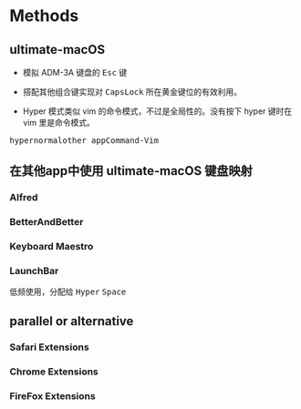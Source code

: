 # Methods

## ultimate-macOS

- 模拟 ADM-3A 键盘的 <kbd>Esc</kbd> 键

- 搭配其他组合键实现对 <kbd>CapsLock</kbd> 所在黄金键位的有效利用。

- Hyper 模式类似 vim 的命令模式，不过是全局性的。没有按下 hyper 键时在 vim 里是命令模式。

<kbd>hyper<kbd>normal<kbd>other app</kbd><kbd>Command-Vim</kbd></kbd></kbd>

## 在其他app中使用 ultimate-macOS 键盘映射

### Alfred

### BetterAndBetter

### Keyboard Maestro


### LaunchBar

低频使用，分配给 <kbd>Hyper</kbd> <kbd>Space</kbd>

## parallel or alternative

### Safari Extensions

### Chrome Extensions

### FireFox Extensions


